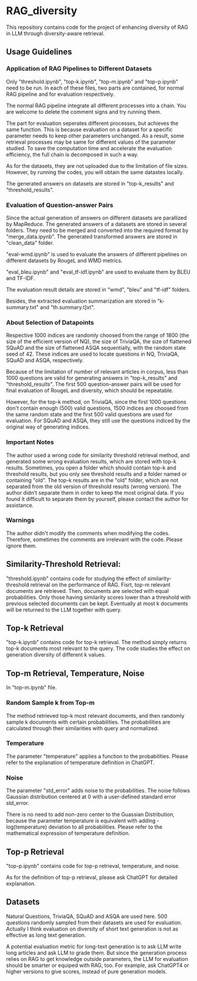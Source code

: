 # RAG_diversity

This repository contains code for the project of enhancing diversity of RAG in LLM through diversity-aware retrieval. 


## Usage Guidelines

### Application of RAG Pipelines to Different Datasets

Only "threshold.ipynb", "top-k.ipynb", "top-m.ipynb" and "top-p.ipynb" need to be run. In each of these files, two parts are contained, for normal RAG pipeline and for evaluation respectively.

The normal RAG pipeline integrate all different processes into a chain. You are welcome to delete the comment signs and try running them.

The part for evaluation seperates different processes, but achieves the same function. This is because evaluation on a dataset for a specific parameter needs to keep other parameters unchanged. As a result, some retrieval processes may be same for different values of the parameter studied. To save the computation time and accelerate the evaluation efficiency, the full chain is decomposed in such a way.

As for the datasets, they are not uploaded due to the limitation of file sizes. However, by running the codes, you will obtain the same datastes locally.

The generated answers on datasets are stored in "top-k_results" and "threshold_results".

### Evaluation of Question-answer Pairs

Since the actual generation of answers on different datasets are parallized by MapReduce. The generated answers of a datasets are stored in several folders. They need to be merged and converted into the required format by "merge_data.ipynb". The generated transformed answers are stored in "clean_data" folder.

"eval-wmd.ipynb" is used to evaluate the answers of different pipelines on different datasets by RougeL and WMD metrics.

"eval_bleu.ipynb" and "eval_tf-idf.ipynb" are used to evaluate them by BLEU and TF-IDF.

The evaluation result details are stored in "wmd", "bleu" and "tf-idf" folders.

Besides, the extracted evaluation summarization are stored in "k-summary.txt" and "th.summary.t]xt".

### About Selection of Datapoints

Respective 1000 indices are randomly choosed from the range of 1800 (the size of the efficient version of NQ), the size of TriviaQA, the size of flattened SQuAD and the size of flattened ASQA sequentially, with the random state seed of 42. These indices are used to locate questions in NQ, TriviaQA, SQuAD and ASQA, respectively. 

Because of the limitation of number of relevant articles in corpus, less than 1000 questions are valid for generating answers in "top-k_results" and "threshold_results". The first 500 question-answer pairs will be used for final evaluation of RougeL and diversity, which should be repeatable.

However, for the top-k method, on TriviaQA, since the first 1000 questions don't contain enough (500) valid questions, 1500 indices are choosed from the same random state and the first 500 valid questions are used for evaluation. For SQuAD and ASQA, they still use the questions indiced by the original way of generating indices.

### Important Notes

The author used a wrong code for similarity threshold retrieval method, and generated some wrong evaluation results, which are stored with top-k results. Sometimes, you open a folder which should contain top-k and threshold results, but you only see threshold results and a folder named or containing "old". The top-k results are in the "old" folder, which are not separated from the old version of threshold results (wrong version). The author didn't separate them in order to keep the most original data. If you found it difficult to separate them by yourself, please contact the author for assistance.

### Warnings

The author didn't modify the comments when modifying the codes. Therefore, sometimes the comments are irrelevant with the code. Please ignore them. 

## Similarity-Threshold Retrieval:

"threshold.ipynb" contains code for studying the effect of similarity-threshold retrieval on the performance of RAG. Fisrt, top-m relevant documents are retrieved. Then, documents are selected with equal probabilities. Only those having similarity scores lower than a threshold with previous selected documents can be kept. Eventually at most k documents will be returned to the LLM together with query.

## Top-k Retrieval

"top-k.ipynb" contains code for top-k retrieval. The method simply returns top-k documents most relevant to the query. The code studies the effect on generation diversity of different k values.

## Top-m Retrieval, Temperature, Noise

In "top-m.ipynb" file.

### Random Sample k from Top-m

The method retrieved top-k most relevant documents, and then randomly sample k documents with certain probabilities. The probabilities are calculated through their similarities with query and normalized.

### Temperature

The parameter "temperature" applies a function to the probabilities. Please refer to the explanation of temperature definition in ChatGPT.

### Noise 

The parameter "std_error" adds noise to the probabilities. The noise follows Gaussian distribution centered at 0 with a user-defined standard error std_error. 

There is no need to add non-zero center to the Guassian Distribution, because the parameter temperature is equivalent with adding -log(temperature) deviation to all probabilities. Please refer to the mathematical expression of temperature definition.

## Top-p Retrieval

"top-p.ipynb" contains code for top-p retrieval, temperature, and noise.

As for the definition of top-p retrieval, please ask ChatGPT for detailed explanation.

## Datasets

Natural Questions, TriviaQA, SQuAD and ASQA are used here. 500 questions randomly sampled from their datasets are used for evaluation. Actually I think evaluation on diversity of short text generation is not as effective as long text generation.

A potential evaluation metric for long-text generation is to ask LLM write long articles and ask LLM to grade them. But since the generation process relies on RAG to get knowledge outside parameters, the LLM for evaluation should be smarter or equiped with RAG, too. For example, ask ChatGPT4 or higher versions to give scores, instead of pure generation models.











